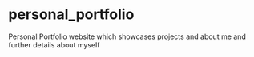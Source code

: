# personal_portfolio
Personal Portfolio website which showcases projects and about me and further details about myself

